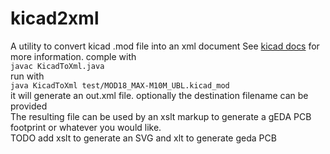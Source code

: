 # kicad2xml
A utility to convert kicad .mod file into an xml document
See [kicad docs](https://dev-docs.kicad.org/en/file-formats/sexpr-intro/index.html)
for more information.
comple with<br/>
`javac KicadToXml.java`<br/>
run with <br/>
`java KicadToXml test/MOD18_MAX-M10M_UBL.kicad_mod`<br/>
it will generate an out.xml file. optionally the destination filename can be
provided<br/>
The resulting file can be used by an xslt markup to
generate a gEDA PCB footprint or whatever you would like.<br/>
TODO add xslt to generate an SVG and xlt to generate geda PCB<br/>
 
